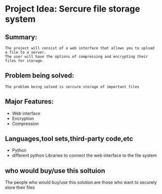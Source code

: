 # Project Idea: Sercure file storage system
## Summary:
	The project will consist of a web interface that allows you to upload a file to a server. 
	The user will have the options of compressing and encrypting their files for storage.
## Problem being solved:
	The problem being solved is sercure storage of important files
## Major Features:
* Web interface
* Encryption
* Compression
## Languages,tool sets,third-party code,etc
* Python
* different python Libraries to connect the web interface to the file system
## who would buy/use this soltuion
 The people who would buy/use this solution are those who want to securely store their files
